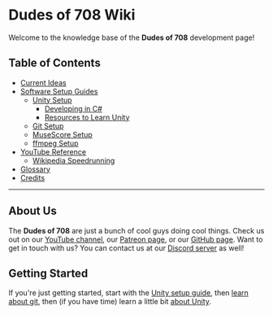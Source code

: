 # Dudes of 708 Wiki

Welcome to the knowledge base of the **Dudes of 708** development page!

## Table of Contents

* [Current Ideas](ideas)
* [Software Setup Guides](software)
  * [Unity Setup](software/unity)
    * [Developing in C#](software/unity/code)
    * [Resources to Learn Unity](software/unity/learn)
  * [Git Setup](software/git)
  * [MuseScore Setup](software/musescore)
  * [ffmpeg Setup](software/ffmpeg)
* [YouTube Reference](youtube)
  * [Wikipedia Speedrunning](youtube/wikipedia)
* [Glossary](glossary)
* [Credits](credits)

-----

## About Us

The **Dudes of 708** are just a bunch of cool guys doing cool things. Check us out on our [YouTube channel](https://www.youtube.com/channel/UCdbqUWT3_0WgybqNuCX9uJA), our [Patreon page](https://patreon.com/dudesof708), or our [GitHub page](https://github.com/dudesof708). Want to get in touch with us? You can contact us at our [Discord server](https://discord.gg/WUGMTcZ) as well!

## Getting Started

If you're just getting started, start with the [Unity setup guide](unity), then [learn about git](unity/commits), then (if you have time) learn a little bit [about Unity](unity/learn).
